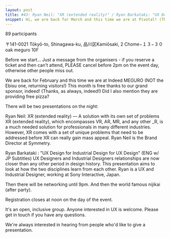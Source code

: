 ```yaml
---
layout: post
title: #43: Ryan Neil: "XR (extended reality)" / Ryan Barkataki: "UX Design for Industrial Design for UX Design"
snippet: Hi, we are back for March and this time we are at Pivotal! (Thanks as always, Pivotal Labs!) ...
---
```

89 participants

 〒141-0021 Tōkyō-to, Shinagawa-ku, 品川区Kamiōsaki, 2 Chome−１３−３０ oak meguro 10F

Before we start...
Just a message from the organisers - if you reserve a ticket and then can't attend, PLEASE cancel before 2pm on the event day, otherwise other people miss out.

We are back for February and this time we are at Indeed MEGURO (NOT the Ebisu one, returning visitors!)
This month is free thanks to our grand sponsor, indeed! (Thanks, as always, indeed!)
Did I also mention they are providing free pizza?

There will be two presentations on the night:

Ryan Neil: XR (extended reality) — A solution with its own set of problems
XR (extended reality), which encompasses VR, AR, MR, and any other _R, is a much needed solution for professionals in many different industries. However, XR comes with a set of unique problems that need to be addressed before XR can really gain mass appeal. Ryan Neil is the Brand Director at Symmetry.

Ryan Barkataki : "UX Design for Industrial Design for UX Design" (ENG w/ JP Subtitles)
UX Designers and Industrial Designers relationships are now closer than any other period in design history. This presentation aims to look at how the two disciplines learn from each other. Ryan is a UX and Industrial Designer, working at Sony Interactive, Japan.

Then there will be networking until 9pm. And then the world famous nijikai (after party).

Registration closes at noon on the day of the event.

It's an open, inclusive group. Anyone interested in UX is welcome. Please get in touch if you have any questions.

We're always interested in hearing from people who'd like to give a presentation.

